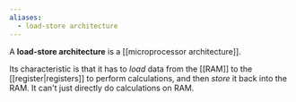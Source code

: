 ```yaml
---
aliases:
  - load-store architecture
---
```

A **load-store architecture** is a [[microprocessor architecture]].

Its characteristic is that it has to _load_ data from the [[RAM]] to the [[register|registers]] to perform calculations, and then _store_ it back into the RAM.
It can't just directly do calculations on RAM.